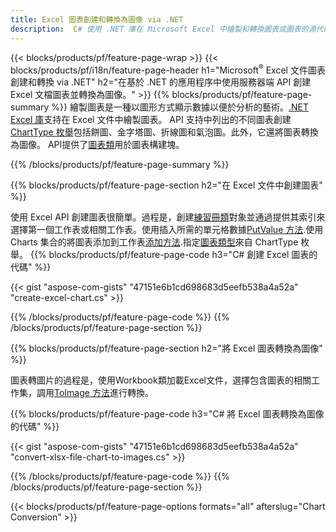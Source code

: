 ```yaml
---
title: Excel 圖表創建和轉換為圖像 via .NET
description:  C# 使用 .NET 庫在 Microsoft Excel 中繪製和轉換圖表或圖表的源代碼。
---
```

{{< blocks/products/pf/feature-page-wrap >}}
{{< blocks/products/pf/i18n/feature-page-header h1="Microsoft<sup>&reg;</sup> Excel 文件圖表創建和轉換 via .NET" h2="在基於 .NET 的應用程序中使用服務器端 API 創建 Excel 文檔圖表並轉換為圖像。" >}}
{{% blocks/products/pf/feature-page-summary %}}
繪製圖表是一種以圖形方式顯示數據以便於分析的藝術。[.NET Excel 庫](/cells/zh-hant/net/)支持在 Excel 文件中繪製圖表。 API 支持中列出的不同圖表創建[ChartType 枚舉](https://reference.aspose.com/cells/net/aspose.cells.charts/charttype)包括餅圖、金字塔圖、折線圖和氣泡圖。此外，它還將圖表轉換為圖像。 API提供了[圖表類](https://reference.aspose.com/cells/net/aspose.cells.charts)用於圖表構建塊。

{{% /blocks/products/pf/feature-page-summary %}}

{{% blocks/products/pf/feature-page-section h2="在 Excel 文件中創建圖表" %}}

使用 Excel API 創建圖表很簡單。過程是，創建[練習冊類](https://reference.aspose.com/cells/net/aspose.cells/workbook)對象並通過提供其索引來選擇第一個工作表或相關工作表。使用插入所需的單元格數據[PutValue 方法](https://reference.aspose.com/cells/net/aspose.cells/cell/methods/putvalue/index).使用 Charts 集合的將圖表添加到工作表[添加方法](https://reference.aspose.com/cells/net/aspose.cells.charts/chartcollection/methods/add).指定[圖表類型](https://reference.aspose.com/cells/net/aspose.cells.charts/charttype)來自 ChartType 枚舉。
{{% blocks/products/pf/feature-page-code h3="C# 創建 Excel 圖表的代碼" %}}

{{< gist "aspose-com-gists" "47151e6b1cd698683d5eefb538a4a52a" "create-excel-chart.cs" >}}

{{% /blocks/products/pf/feature-page-code %}}
{{% /blocks/products/pf/feature-page-section %}}


{{% blocks/products/pf/feature-page-section h2="將 Excel 圖表轉換為圖像" %}}

圖表轉圖片的過程是，使用Workbook類加載Excel文件，選擇包含圖表的相關工作集，調用[ToImage 方法](https://reference.aspose.com/cells/net/aspose.cells.charts.chart/toimage/methods/7)進行轉換。

{{% blocks/products/pf/feature-page-code h3="C# 將 Excel 圖表轉換為圖像的代碼" %}}

{{< gist "aspose-com-gists" "47151e6b1cd698683d5eefb538a4a52a" "convert-xlsx-file-chart-to-images.cs" >}}

{{% /blocks/products/pf/feature-page-code %}}
{{% /blocks/products/pf/feature-page-section %}}

{{< blocks/products/pf/feature-page-options formats="all" afterslug="Chart Conversion" >}}
